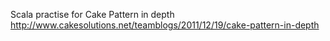 Scala practise for Cake Pattern in depth
http://www.cakesolutions.net/teamblogs/2011/12/19/cake-pattern-in-depth
